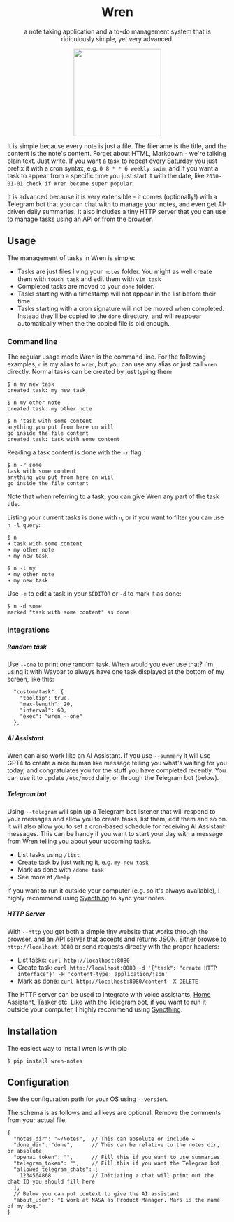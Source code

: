 <h1 align="center">
Wren
</h1>

<p align="center">
a note taking application and a to-do management system that is ridiculously simple, yet very advanced.
</p>
<p align="center">
<img src="https://github.com/bjesus/knowts/assets/55081/ab1f5584-267c-45da-b7bd-96fb38c66143" height="200">
</p>

It is simple because every note is just a file. The filename is the title, and the content is the note's content. Forget about HTML, Markdown - we're talking plain text. Just write. If you want a task to repeat every Saturday you just prefix it with a cron syntax, e.g. `0 8 * * 6 weekly swim`, and if you want a task to appear from a specific time you just start it with the date, like `2030-01-01 check if Wren became super popular`.

It is advanced because it is very extensible - it comes (optionally!) with a Telegram bot that you can chat with to manage your notes, and even get AI-driven daily summaries. It also includes a tiny HTTP server that you can use to manage tasks using an API or from the browser.

## Usage

The management of tasks in Wren is simple:
- Tasks are just files living your `notes` folder. You might as well create them with `touch task` and edit them with `vim task`
- Completed tasks are moved to your `done` folder.
- Tasks starting with a timestamp will not appear in the list before their time
- Tasks starting with a cron signature will not be moved when completed. Instead they'll be copied to the `done` directory, and will reappear automatically when the the copied file is old enough.

### Command line

The regular usage mode Wren is the command line. For the following examples, `n` is my alias to `wren`, but you can use any alias or just call `wren` directly. Normal tasks can be created by just typing them
```
$ n my new task
created task: my new task

$ n my other note
created task: my other note

$ n 'task with some content
anything you put from here on will
go inside the file content
created task: task with some content
```

Reading a task content is done with the `-r` flag:
```
$ n -r some
task with some content
anything you put from here on wiil
go inside the file content
```
Note that when referring to a task, you can give Wren any part of the task title.

Listing your current tasks is done with `n`, or if you want to filter you can use `n -l query`:
```
$ n
➜ task with some content
➜ my other note
➜ my new task

$ n -l my
➜ my other note
➜ my new task
```

Use  `-e` to edit a task in your `$EDITOR` or `-d` to mark it as done:
```
$ n -d some
marked "task with some content" as done
```

### Integrations

##### Random task
Use `--one` to print one random task. When would you ever use that? I'm using it with Waybar to always have one task displayed at the bottom of my screen, like this:
```
  "custom/task": {
    "tooltip": true,
    "max-length": 20,
    "interval": 60,
    "exec": "wren --one"
  },
```

##### AI Assistant

Wren can also work like an AI Assistant. If you use `--summary` it will use GPT4 to create a nice human like message telling you what's waiting for you today, and congratulates you for the stuff you have completed recently. You can use it to update `/etc/motd` daily, or through the Telegram bot (below).

##### Telegram bot

Using `--telegram` will spin up a Telegram bot listener that will respond to your messages and allow you to create tasks, list them, edit them and so on. It will also allow you to set a cron-based schedule for receiving AI Assistant messages. This can be handy if you want to start your day with a message from Wren telling you about your upcoming tasks.

- List tasks using `/list`
- Create task by just writing it, e.g. `my new task`
- Mark as done with `/done task`
- See more at `/help`

If you want to run it outside your computer (e.g. so it's always available), I highly recommend using [Syncthing](https://syncthing.net/) to sync your notes.

##### HTTP Server

With `--http` you get both a simple tiny website that works through the browser, and an API server that accepts and returns JSON. Either browse to `http://localhost:8080` or send requests directly with the proper headers:
- List tasks: `curl http://localhost:8080`
- Create task: `curl http://localhost:8080 -d '{"task": "create HTTP interface"}' -H 'content-type: application/json'`
- Mark as done: `curl http://localhost:8080/content -X DELETE`

The HTTP server can be used to integrate with voice assistants, [Home Assistant](https://www.home-assistant.io/), [Tasker](https://joaoapps.com/tasker/) etc. Like with the Telegram bot, if you want to run it outside your computer, I highly recommend using [Syncthing](https://syncthing.net/).

## Installation

The easiest way to install wren is with pip

```
$ pip install wren-notes
```

## Configuration

See the configuration path for your OS using `--version`.

The schema is as follows and all keys are optional. Remove the comments from your actual file.
```
{
  "notes_dir": "~/Notes",  // This can absolute or include ~
  "done_dir": "done",      // This can be relative to the notes dir, or absolute
  "openai_token": "",      // Fill this if you want to use summaries
  "telegram_token": "",    // Fill this if you want the Telegram bot
  "allowed_telegram_chats": [
    1234564868             // Initiating a chat will print out the chat ID you should fill here
  ],
  // Below you can put context to give the AI assistant
  "about_user": "I work at NASA as Product Manager. Mars is the name of my dog." 
}
```
